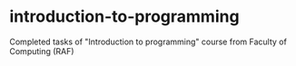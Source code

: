 # introduction-to-programming
Completed tasks of "Introduction to programming" course from Faculty of Computing (RAF)
